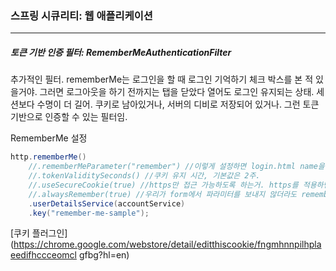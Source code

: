<h3>스프링 시큐리티: 웹 애플리케이션</h3>
<hr/>
<h5>토큰 기반 인증 필터: RememberMeAuthenticationFilter</h5>

추가적인 필터. rememberMe는 로그인을 할 때 로그인 기억하기 체크 박스를 본 적 있을거야. 그러면 로그아웃을 하기 전까지는 탭을 닫았다 열어도 로그인 유지되는 상태. 세션보다 수명이 더 길어. 쿠키로 남아있거나, 서버의 디비로 저장되어 있거나. 그런 토큰 기반으로 인증할 수 있는 필터임.

RememberMe 설정

```java
http.rememberMe()
    //.rememberMeParameter("remember") //이렇게 설정하면 login.html name을 remember-me 가 아닌 remember라고 적을 수 있음.
    //.tokenValiditySeconds() //쿠키 유지 시간, 기본값은 2주.
    //.useSecureCookie(true) //https만 접근 가능하도록 하는거. https를 적용하면 true라고 설정하는게 좋음.
    //.alwaysRemember(true) //우리가 form에서 파라미터를 보내지 않더라도 remember 하는거임. 기본값은 false. true하면 기본적으로 쿠키가 남게됨.
    .userDetailsService(accountService)
    .key("remember-me-sample");

```

[쿠키 플러그인](https://chrome.google.com/webstore/detail/editthiscookie/fngmhnnpilhplaeedifhccceomcl
gfbg?hl=en)

